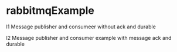 # rabbitmqExample

l1 Message publisher and consumeer without ack and durable

l2 Message publisher and consumer example with message ack and durable
